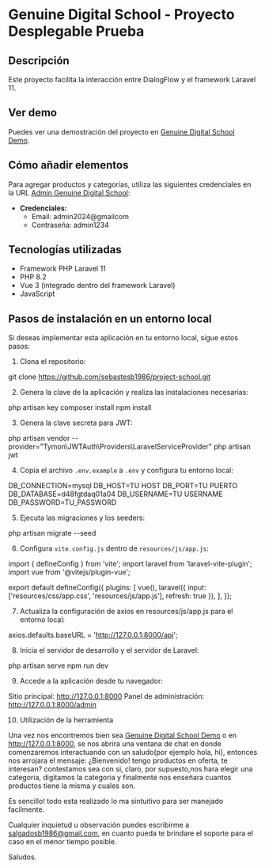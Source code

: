 # Genuine Digital School - Proyecto Desplegable Prueba

## Descripción

Este proyecto facilita la interacción entre DialogFlow y el framework Laravel 11.

## Ver demo

Puedes ver una demostración del proyecto en [Genuine Digital School Demo](https://salgado-school-30c338bdf4e3.herokuapp.com).

## Cómo añadir elementos

Para agregar productos y categorías, utiliza las siguientes credenciales en la URL [Admin Genuine Digital School](https://salgado-school-30c338bdf4e3.herokuapp.com/admi):

- **Credenciales:**
  - Email: admin2024@gmailcom
  - Contraseña: admin1234

## Tecnologías utilizadas

- Framework PHP Laravel 11
- PHP 8.2
- Vue 3 (integrado dentro del framework Laravel)
- JavaScript

## Pasos de instalación en un entorno local

Si deseas implementar esta aplicación en tu entorno local, sigue estos pasos:

1. Clona el repositorio:

git clone https://github.com/sebastesb1986/project-school.git


2. Genera la clave de la aplicación y realiza las instalaciones necesarias:

php artisan key
composer install
npm install


3. Genera la clave secreta para JWT:

php artisan vendor --provider="Tymon\JWTAuth\Providers\LaravelServiceProvider"
php artisan jwt


4. Copia el archivo `.env.example` a `.env` y configura tu entorno local:

DB_CONNECTION=mysql
DB_HOST=TU HOST
DB_PORT=TU PUERTO
DB_DATABASE=d48fgtdaq01a04
DB_USERNAME=TU USERNAME
DB_PASSWORD=TU_PASSWORD


5. Ejecuta las migraciones y los seeders:

php artisan migrate --seed


6. Configura `vite.config.js` dentro de `resources/js/app.js`:

import { defineConfig } from 'vite';
import laravel from 'laravel-vite-plugin';
import vue from '@vitejs/plugin-vue';

export default defineConfig({
    plugins: [
        vue(),
        laravel({
            input: ['resources/css/app.css', 'resources/js/app.js'],
            refresh: true
        }),
    ],
});

7. Actualiza la configuración de axios en resources/js/app.js para el entorno local:

axios.defaults.baseURL = 'http://127.0.0.1:8000/api';

8. Inicia el servidor de desarrollo y el servidor de Laravel:

php artisan serve
npm run dev

9. Accede a la aplicación desde tu navegador:

Sitio principal: http://127.0.0.1:8000
Panel de administración: http://127.0.0.1:8000/admin

10. Utilización de la herramienta

Una vez nos encontremos bien sea [Genuine Digital School Demo](https://salgado-school-30c338bdf4e3.herokuapp.com) o en http://127.0.0.1:8000, se nos abrira una 
ventana de chat en donde comenzaremos interactuando con un saludo(por ejemplo hola, hi), entonces nos arrojara el mensaje: ¿Bienvenido! tengo productos en oferta, te interesan?
contestamos sea con si, claro, por supuesto,nos hara elegir una categoria, digitamos la categoria y finalmente nos enseñara cuantos productos tiene la misma y cuales son.

Es sencillo! todo esta realizado lo ma sintuitivo para ser manejado facilmente.

Cualquier inquietud u observación puedes escribirme a salgadosb1986@gmail.com, en cuanto pueda te brindare el soporte para el caso en el menor tiempo posible.

Saludos.
